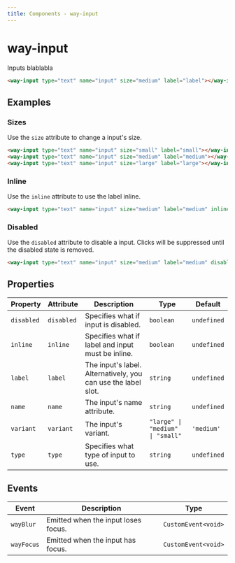 ```yaml
---
title: Components - way-input
---
```


# way-input

<div class="block p-8 bg-white rounded-lg shadow-lg">

Inputs blablabla

<way-input type="text" name="input" size="medium" label="label"></way-input>

```html
<way-input type="text" name="input" size="medium" label="label"></way-input>
```

## Examples

### Sizes

Use the `size` attribute to change a input's size.

<way-input type="text" name="input" size="small" label="small"></way-input>
<way-input type="text" name="input" size="medium" label="medium"></way-input>
<way-input type="text" name="input" size="large" label="large"></way-input>

```html
<way-input type="text" name="input" size="small" label="small"></way-input>
<way-input type="text" name="input" size="medium" label="medium"></way-input>
<way-input type="text" name="input" size="large" label="large"></way-input>
```

### Inline

Use the `inline` attribute to use the label inline.

<way-input type="text" name="input" size="medium" label="medium" inline></way-input>

```html
<way-input type="text" name="input" size="medium" label="medium" inline></way-input>
```

### Disabled

Use the `disabled` attribute to disable a input. Clicks will be suppressed until the disabled state is removed.

<way-input type="text" name="input" size="medium" label="medium" disabled></way-input>

```html
<way-input type="text" name="input" size="medium" label="medium" disabled></way-input>
```

## Properties

| Property   | Attribute  | Description                                                   | Type                             | Default     |
| ---------- | ---------- | ------------------------------------------------------------- | -------------------------------- | ----------- |
| `disabled` | `disabled` | Specifies what if input is disabled.                          | `boolean`                        | `undefined` |
| `inline`   | `inline`   | Specifies what if label and input must be inline.             | `boolean`                        | `undefined` |
| `label`    | `label`    | The input's label. Alternatively, you can use the label slot. | `string`                         | `undefined` |
| `name`     | `name`     | The input's name attribute.                                   | `string`                         | `undefined` |
| `variant`  | `variant`  | The input's variant.                                          | `"large" \| "medium" \| "small"` | `'medium'`  |
| `type`     | `type`     | Specifies what type of input to use.                          | `string`                         | `undefined` |


## Events

| Event      | Description                          | Type                |
| ---------- | ------------------------------------ | ------------------- |
| `wayBlur`  | Emitted when the input loses focus. | `CustomEvent<void>` |
| `wayFocus` | Emitted when the input has focus.   | `CustomEvent<void>` |

</div>